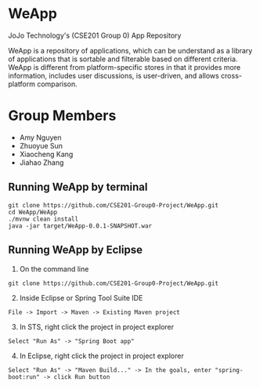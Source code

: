 # WeApp
JoJo Technology's (CSE201 Group 0) App Repository 

WeApp is a repository of applications, which can be understand as a library of applications that is sortable and filterable based on different criteria. 
WeApp is different from platform-specific stores in that it provides more information, includes user discussions, is user-driven, and allows cross-platform comparison.

# Group Members 
- Amy Nguyen 
- Zhuoyue Sun
- Xiaocheng Kang
- Jiahao Zhang

## Running WeApp by terminal

```
git clone https://github.com/CSE201-Group0-Project/WeApp.git
cd WeApp/WeApp
./mvnw clean install
java -jar target/WeApp-0.0.1-SNAPSHOT.war
```

## Running WeApp by Eclipse

1. On the command line 

```
git clone https://github.com/CSE201-Group0-Project/WeApp.git
```
2. Inside Eclipse or Spring Tool Suite IDE
```
File -> Import -> Maven -> Existing Maven project
```

3. In STS, right click the project in project explorer 
```
Select "Run As" -> "Spring Boot app"
```
4. In Eclipse, right click the project in project explorer 
```
Select "Run As" -> "Maven Build..." -> In the goals, enter "spring-boot:run" -> click Run button
```

